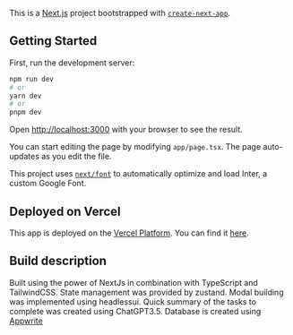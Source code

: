 This is a [Next.js](https://nextjs.org/) project bootstrapped with [`create-next-app`](https://github.com/vercel/next.js/tree/canary/packages/create-next-app).

## Getting Started

First, run the development server:

```bash
npm run dev
# or
yarn dev
# or
pnpm dev
```

Open [http://localhost:3000](http://localhost:3000) with your browser to see the result.

You can start editing the page by modifying `app/page.tsx`. The page auto-updates as you edit the file.

This project uses [`next/font`](https://nextjs.org/docs/basic-features/font-optimization) to automatically optimize and load Inter, a custom Google Font.

## Deployed on Vercel

This app is deployed on the [Vercel Platform](https://vercel.com/new?utm_medium=default-template&filter=next.js&utm_source=create-next-app&utm_campaign=create-next-app-readme). You can find it [here](https://trello-clone-sambithrey.vercel.app).

## Build description

Built using the power of NextJs in combination with TypeScript and TailwindCSS. State management was provided by zustand. Modal building was implemented using headlessui. Quick summary of the tasks to complete was created using ChatGPT3.5. Database is created using [Appwrite](cloud.appwrite.io)
